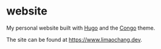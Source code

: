 # website

My personal website built with [Hugo](https://gohugo.io/) and the [Congo](https://github.com/jpanther/congo) theme.

The site can be found at https://www.limaochang.dev.
